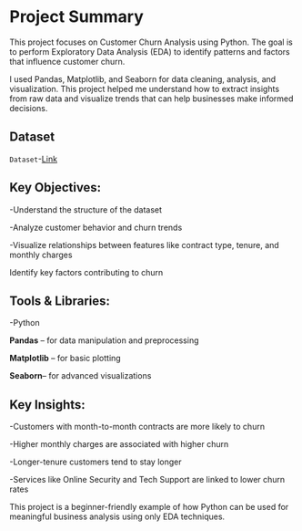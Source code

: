 # Project Summary
This project focuses on Customer Churn Analysis using Python. The goal is to perform Exploratory Data Analysis (EDA) to identify patterns and factors that influence customer churn.

I used Pandas, Matplotlib, and Seaborn for data cleaning, analysis, and visualization. This project helped me understand how to extract insights from raw data and visualize trends that can help businesses make informed decisions.

## Dataset 
 `Dataset`-<a href="">Link</a> 

## Key Objectives:
 -Understand the structure of the dataset

 -Analyze customer behavior and churn trends

 -Visualize relationships between features like contract type, tenure, and monthly charges

Identify key factors contributing to churn

##  Tools & Libraries:
 -Python

**Pandas** – for data manipulation and preprocessing

**Matplotlib** – for basic plotting

 **Seaborn**– for advanced visualizations

## Key Insights:
 -Customers with month-to-month contracts are more likely to churn

 -Higher monthly charges are associated with higher churn

 -Longer-tenure customers tend to stay longer

 -Services like Online Security and Tech Support are linked to lower churn rates

This project is a beginner-friendly example of how Python can be used for meaningful business analysis using only EDA techniques.

